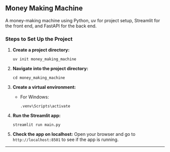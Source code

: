##  Money Making Machine

A money-making machine using Python, uv for project setup, Streamlit for the front end, and FastAPI for the back end.

### Steps to Set Up the Project

1. **Create a project directory:**
    ```
    uv init money_making_machine
    ```

2. **Navigate into the project directory:**
    ```
    cd money_making_machine
    ```

3. **Create a virtual environment:**
    - For Windows:
      ```
      .venv\Scripts\activate
      ```

4. **Run the Streamlit app:**
    ```
    streamlit run main.py
    ```

5. **Check the app on localhost:**
    Open your browser and go to `http://localhost:8501` to see if the app is running.

---